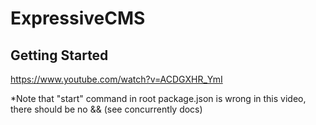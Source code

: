 # ExpressiveCMS
## Getting Started

https://www.youtube.com/watch?v=ACDGXHR_YmI

*Note that "start" command in root package.json is wrong in this video, there should be no && (see concurrently docs)
